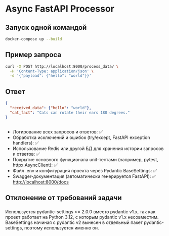 # Async FastAPI Processor

## Запуск одной командой
```bash
docker-compose up --build
```

## Пример запроса
```bash
curl -X POST http://localhost:8000/process_data/ \
  -H 'Content-Type: application/json' \
  -d '{"payload": {"hello": "world"}}'
```

## Ответ
```json
{
  "received_data": {"hello": "world"},
  "cat_fact": "Cats can rotate their ears 180 degrees."
}
```

##
- Логирование всех запросов и ответов: ✅
- Обработка исключений и ошибок (try/except, FastAPI exception handlers): ✅ 
- Использование Redis или другой БД для хранения истории запросов и ответов: ✅ 
- Покрытие основного функционала unit-тестами (например, pytest, httpx.AsyncClient): ✅ 
- Файл .env и конфигурация проекта через Pydantic BaseSettings: ✅ 
- Swagger-документация (автоматически генерируется FastAPI): ✅ [http://localhost:8000/docs](http://localhost:8000/docs)

## Отклонение от требований задачи
###
Используется pydantic-settings >= 2.0.0 вместо pydantic v1.x, так как проект работает на Python 3.12, с которым pydantic v1.x несовместим. BaseSettings начиная с pydantic v2 вынесен в отдельный пакет pydantic-settings, поэтому используется именно он.

